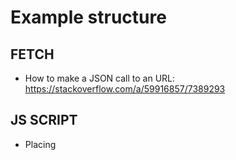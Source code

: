 # Example structure

## FETCH
- How to make a JSON call to an URL: https://stackoverflow.com/a/59916857/7389293 

## JS SCRIPT

- Placing <script> inside HTML filse: https://stackoverflow.com/a/24070373/7389293

## OTHER COMMENTS

- None.